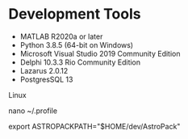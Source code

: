 # Development Tools

- MATLAB R2020a or later
- Python 3.8.5 (64-bit on Windows)
- Microsoft Visual Studio 2019 Community Edition
- Delphi 10.3.3 Rio Community Edition
- Lazarus 2.0.12
- PostgresSQL 13




Linux

nano ~/.profile

export ASTROPACKPATH="$HOME/dev/AstroPack"

	